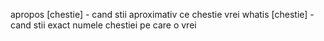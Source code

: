 apropos [chestie] - cand stii aproximativ ce chestie vrei
whatis [chestie] - cand stii exact numele chestiei pe care o vrei
